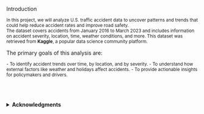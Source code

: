 Introduction

<small>In this project, we will analyze U.S. traffic accident data to uncover patterns and trends that could help reduce accident rates and improve road safety.  
The dataset covers accidents from January 2016 to March 2023 and includes information on accident severity, location, time, weather conditions, and more. This dataset was retrieved from **Kaggle**, a popular data science community platform.</small>

The primary goals of this analysis are:

<small>
- To identify accident trends over time, by location, and by severity.
- To understand how external factors like weather and holidays affect accidents.
- To provide actionable insights for policymakers and drivers.
</small>

<br><br>

<details>
  <summary><strong>Acknowledgments</strong></summary>

  <small>As this project uses a dataset sourced from Kaggle, I would like to acknowledge the creators and contributors of the dataset. If you reference or build upon this project, please kindly cite the following papers:</small>

  <small>
  - Moosavi, Sobhan, Mohammad Hossein Samavatian, Srinivasan Parthasarathy, and Rajiv Ramnath. “A Countrywide Traffic Accident Dataset.”, 2019.
  - Moosavi, Sobhan, Mohammad Hossein Samavatian, Srinivasan Parthasarathy, Radu Teodorescu, and Rajiv Ramnath. "Accident Risk Prediction based on Heterogeneous Sparse Data: New Dataset and Insights." In proceedings of the 27th ACM SIGSPATIAL International Conference on Advances in Geographic Information Systems, ACM, 2019.
  </small>
  
</details>